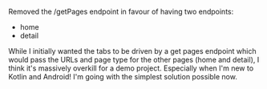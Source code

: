 Removed the /getPages endpoint in favour of having two endpoints:
- home
- detail

While I initially wanted the tabs to be driven by a get pages endpoint which would pass the URLs and page type for the other pages (home and detail), I think it's massively overkill for a demo project. Especially when I'm new to Kotlin and Android! I'm going with the simplest solution possible now.